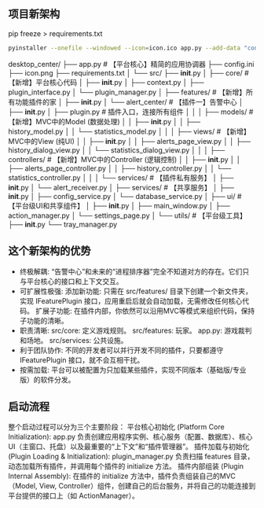 ## 项目新架构
pip freeze > requirements.txt
```bash
pyinstaller --onefile --windowed --icon=icon.ico app.py --add-data "config.ini;." --add-data "icon.png;." --add-data "icon.ico;." --add-data "src;src" --collect-submodules src --hidden-import flask --hidden-import pandas --hidden-import uuid --hidden-import pygetwindow --hidden-import win32process --hidden-import plyer.platforms.win.notification

```
desktop_center/
├── app.py                     # 【平台核心】精简的应用协调器
├── config.ini
├── icon.png
├── requirements.txt
│
└── src/
    ├── __init__.py
    │
    ├── core/                   # 【新增】平台核心代码
    │   ├── __init__.py
    │   ├── context.py
    │   ├── plugin_interface.py
    │   └── plugin_manager.py
    │
    ├── features/               # 【新增】所有功能插件的家
    │   ├── __init__.py
    │   └── alert_center/       # 【插件一】告警中心
    │       ├── __init__.py
    │       ├── plugin.py       # 插件入口，连接所有组件
    │       │
    │       ├── models/         # 【新增】MVC中的Model (数据处理)
    │       │   ├── __init__.py
    │       │   ├── history_model.py
    │       │   └── statistics_model.py
    │       │
    │       ├── views/          # 【新增】MVC中的View (纯UI)
    │       │   ├── __init__.py
    │       │   ├── alerts_page_view.py
    │       │   ├── history_dialog_view.py
    │       │   └── statistics_dialog_view.py
    │       │
    │       ├── controllers/    # 【新增】MVC中的Controller (逻辑控制)
    │       │   ├── __init__.py
    │       │   ├── alerts_page_controller.py
    │       │   ├── history_controller.py
    │       │   └── statistics_controller.py
    │       │
    │       └── services/       # 【插件私有服务】
    │           ├── __init__.py
    │           └── alert_receiver.py
    │
    ├── services/               # 【共享服务】
    │   ├── __init__.py
    │   ├── config_service.py
    │   └── database_service.py
    │
    ├── ui/                     # 【平台级UI和共享组件】
    │   ├── __init__.py
    │   ├── main_window.py
    │   ├── action_manager.py
    │   └── settings_page.py
    │
    └── utils/                  # 【平台级工具】
        ├── __init__.py
        └── tray_manager.py
## 这个新架构的优势
- 终极解耦: “告警中心”和未来的“进程排序器”完全不知道对方的存在。它们只与平台核心的接口和上下文交互。
- 可扩展性极强:
    添加新功能: 只需在 src/features/ 目录下创建一个新文件夹，实现 IFeaturePlugin 接口，应用重启后就会自动加载，无需修改任何核心代码。
    扩展子功能: 在插件内部，你依然可以沿用MVC等模式来组织代码，保持子功能的清晰。
- 职责清晰:
src/core: 定义游戏规则。
src/features: 玩家。
app.py: 游戏裁判和场地。
src/services: 公共设施。
- 利于团队协作: 不同的开发者可以并行开发不同的插件，只要都遵守 IFeaturePlugin 接口，就不会互相干扰。
- 按需加载: 平台可以被配置为只加载某些插件，实现不同版本（基础版/专业版）的软件分发。

## 启动流程
整个启动过程可以分为三个主要阶段：
平台核心初始化 (Platform Core Initialization): app.py 负责创建应用程序实例、核心服务（配置、数据库）、核心UI（主窗口、托盘）以及最重要的“上下文”和“插件管理器”。
插件加载与初始化 (Plugin Loading & Initialization): plugin_manager.py 负责扫描 features 目录，动态加载所有插件，并调用每个插件的 initialize 方法。
插件内部组装 (Plugin Internal Assembly): 在插件的 initialize 方法中，插件负责组装自己的MVC（Model, View, Controller）组件，创建自己的后台服务，并将自己的功能连接到平台提供的接口上（如 ActionManager）。
